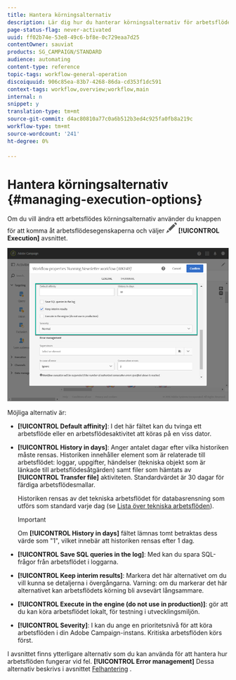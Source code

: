 ```yaml
---
title: Hantera körningsalternativ
description: Lär dig hur du hanterar körningsalternativ för arbetsflöden.
page-status-flag: never-activated
uuid: ff02b74e-53e8-49c6-bf8e-0c729eaa7d25
contentOwner: sauviat
products: SG_CAMPAIGN/STANDARD
audience: automating
content-type: reference
topic-tags: workflow-general-operation
discoiquuid: 906c85ea-83b7-4268-86da-cd353f1dc591
context-tags: workflow,overview;workflow,main
internal: n
snippet: y
translation-type: tm+mt
source-git-commit: d4ac80810a77c0a6b512b3ed4c925fa0fb8a219c
workflow-type: tm+mt
source-wordcount: '241'
ht-degree: 0%

---
```



# Hantera körningsalternativ {#managing-execution-options}

Om du vill ändra ett arbetsflödes körningsalternativ använder du knappen för att komma åt arbetsflödesegenskaperna och väljer ![](assets/edit_darkgrey-24px.png) **[!UICONTROL Execution]** avsnittet.

![](assets/wkf_execution_6.png)

Möjliga alternativ är:

* **[!UICONTROL Default affinity]**: I det här fältet kan du tvinga ett arbetsflöde eller en arbetsflödesaktivitet att köras på en viss dator.

* **[!UICONTROL History in days]**: Anger antalet dagar efter vilka historiken måste rensas. Historiken innehåller element som är relaterade till arbetsflödet: loggar, uppgifter, händelser (tekniska objekt som är länkade till arbetsflödesåtgärden) samt filer som hämtats av **[!UICONTROL Transfer file]** aktiviteten. Standardvärdet är 30 dagar för färdiga arbetsflödesmallar.

   Historiken rensas av det tekniska arbetsflödet för databasrensning som utförs som standard varje dag (se [Lista över tekniska arbetsflöden](../../administration/using/technical-workflows.md)).

   >[!IMPORTANT]
   >
   >Om **[!UICONTROL History in days]** fältet lämnas tomt betraktas dess värde som &quot;1&quot;, vilket innebär att historiken rensas efter 1 dag.

* **[!UICONTROL Save SQL queries in the log]**: Med kan du spara SQL-frågor från arbetsflödet i loggarna.

* **[!UICONTROL Keep interim results]**: Markera det här alternativet om du vill kunna se detaljerna i övergångarna. Varning: om du markerar det här alternativet kan arbetsflödets körning bli avsevärt långsammare.

* **[!UICONTROL Execute in the engine (do not use in production)]**: gör att du kan köra arbetsflödet lokalt, för testning i utvecklingsmiljön.

* **[!UICONTROL Severity]**: I kan du ange en prioritetsnivå för att köra arbetsflöden i din Adobe Campaign-instans. Kritiska arbetsflöden körs först.

I avsnittet finns ytterligare alternativ som du kan använda för att hantera hur arbetsflöden fungerar vid fel. **[!UICONTROL Error management]** Dessa alternativ beskrivs i avsnittet [Felhantering](../../automating/using/monitoring-workflow-execution.md#error-management) .
